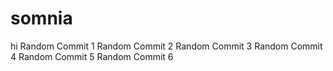 # somnia
hi
Random Commit 1
Random Commit 2
Random Commit 3
Random Commit 4
Random Commit 5
Random Commit 6
